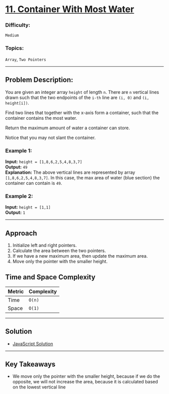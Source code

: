 # [11. Container With Most Water](https://leetcode.com/problems/container-with-most-water/description/)

### Difficulty:

`Medium`

### Topics:

`Array`, `Two Pointers`

---

## Problem Description:

You are given an integer array `height` of length `n`. There are `n` vertical lines drawn such that the two endpoints of the `i-th` line are `(i, 0)` and `(i, height[i])`.

Find two lines that together with the x-axis form a container, such that the container contains the most water.

Return the maximum amount of water a container can store.

Notice that you may not slant the container.

### Example 1:

**Input:** `height = [1,8,6,2,5,4,8,3,7]`  
**Output:** `49`  
**Explanation:** The above vertical lines are represented by array `[1,8,6,2,5,4,8,3,7]`. In this case, the max area of water (blue section) the container can contain is `49`.

### Example 2:

**Input:** `height = [1,1]`  
**Output:** `1`

---

## Approach

1. Initialize left and right pointers.
2. Calculate the area between the two pointers.
3. If we have a new maximum area, then update the maximum area.
4. Move only the pointer with the smaller height.

## Time and Space Complexity

| Metric | Complexity |
| ------ | ---------- |
| Time   | `O(n)`     |
| Space  | `O(1)`     |

---

## Solution

- [JavaScript Solution](solution.js)

---

## Key Takeaways

- We move only the pointer with the smaller height, because if we do the opposite, we will not increase the area, because it is calculated based on the lowest vertical line
